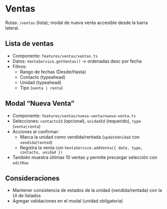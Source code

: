 # Ventas

Rutas: `/ventas` (lista); modal de nueva venta accesible desde la barra lateral.

## Lista de ventas

- Componente: `features/ventas/ventas.ts`
- Datos: `VentaService.getVentas()` → ordenadas desc por fecha
- Filtros:
  - Rango de fechas (Desde/Hasta)
  - Contacto (typeahead)
  - Unidad (typeahead)
  - Tipo (`venta | renta`)

## Modal “Nueva Venta”

- Componente: `features/ventas/nueva-venta/nueva-venta.ts`
- Selecciones: `contactoId` (opcional), `unidadId` (requerido), `type` (`venta|renta`)
- Acciones al confirmar:
  - Marca la unidad como vendida/rentada (`updateUnidad` con `vendida`/`rented`)
  - Registra la venta con `VentaService.addVenta({ date, type, contacto, unidad })`
- También muestra últimas 10 ventas y permite precargar selección con `editRow`

## Consideraciones

- Mantener consistencia de estados de la unidad (vendida/rentada) con la UI de listados
- Agregar validaciones en el modal (unidad obligatoria)
